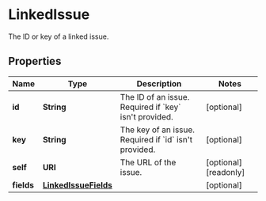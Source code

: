 

# LinkedIssue

The ID or key of a linked issue.

## Properties

| Name | Type | Description | Notes |
|------------ | ------------- | ------------- | -------------|
|**id** | **String** | The ID of an issue. Required if &#x60;key&#x60; isn&#39;t provided. |  [optional] |
|**key** | **String** | The key of an issue. Required if &#x60;id&#x60; isn&#39;t provided. |  [optional] |
|**self** | **URI** | The URL of the issue. |  [optional] [readonly] |
|**fields** | [**LinkedIssueFields**](LinkedIssueFields.md) |  |  [optional] |



